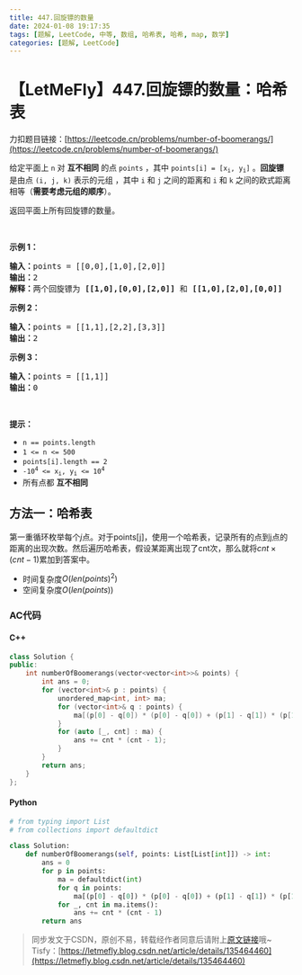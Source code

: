 ```yaml
---
title: 447.回旋镖的数量
date: 2024-01-08 19:17:35
tags: [题解, LeetCode, 中等, 数组, 哈希表, 哈希, map, 数学]
categories: [题解, LeetCode]
---
```


# 【LetMeFly】447.回旋镖的数量：哈希表

力扣题目链接：[https://leetcode.cn/problems/number-of-boomerangs/](https://leetcode.cn/problems/number-of-boomerangs/)

<p>给定平面上<em>&nbsp;</em><code>n</code><em> </em>对 <strong>互不相同</strong> 的点&nbsp;<code>points</code> ，其中 <code>points[i] = [x<sub>i</sub>, y<sub>i</sub>]</code> 。<strong>回旋镖</strong> 是由点&nbsp;<code>(i, j, k)</code> 表示的元组 ，其中&nbsp;<code>i</code>&nbsp;和&nbsp;<code>j</code>&nbsp;之间的距离和&nbsp;<code>i</code>&nbsp;和&nbsp;<code>k</code>&nbsp;之间的欧式距离相等（<strong>需要考虑元组的顺序</strong>）。</p>

<p>返回平面上所有回旋镖的数量。</p>
&nbsp;

<p><strong>示例 1：</strong></p>

<pre>
<strong>输入：</strong>points = [[0,0],[1,0],[2,0]]
<strong>输出：</strong>2
<strong>解释：</strong>两个回旋镖为 <strong>[[1,0],[0,0],[2,0]]</strong> 和 <strong>[[1,0],[2,0],[0,0]]</strong>
</pre>

<p><strong>示例 2：</strong></p>

<pre>
<strong>输入：</strong>points = [[1,1],[2,2],[3,3]]
<strong>输出：</strong>2
</pre>

<p><strong>示例 3：</strong></p>

<pre>
<strong>输入：</strong>points = [[1,1]]
<strong>输出：</strong>0
</pre>

<p>&nbsp;</p>

<p><strong>提示：</strong></p>

<ul>
	<li><code>n ==&nbsp;points.length</code></li>
	<li><code>1 &lt;= n &lt;= 500</code></li>
	<li><code>points[i].length == 2</code></li>
	<li><code>-10<sup>4</sup> &lt;= x<sub>i</sub>, y<sub>i</sub> &lt;= 10<sup>4</sup></code></li>
	<li>所有点都 <strong>互不相同</strong></li>
</ul>


    
## 方法一：哈希表

第一重循环枚举每个$j$点。对于points[j]，使用一个哈希表，记录所有的点到j点的距离的出现次数。然后遍历哈希表，假设某距离出现了cnt次，那么就将$cnt\times(cnt-1)$累加到答案中。

+ 时间复杂度$O(len(points)^2)$
+ 空间复杂度$O(len(points))$

### AC代码

#### C++

```cpp
class Solution {
public:
    int numberOfBoomerangs(vector<vector<int>>& points) {
        int ans = 0;
        for (vector<int>& p : points) {
            unordered_map<int, int> ma;
            for (vector<int>& q : points) {
                ma[(p[0] - q[0]) * (p[0] - q[0]) + (p[1] - q[1]) * (p[1] - q[1])]++;
            }
            for (auto [_, cnt] : ma) {
                ans += cnt * (cnt - 1);
            }
        }
        return ans;
    }
};
```

#### Python

```python
# from typing import List
# from collections import defaultdict

class Solution:
    def numberOfBoomerangs(self, points: List[List[int]]) -> int:
        ans = 0
        for p in points:
            ma = defaultdict(int)
            for q in points:
                ma[(p[0] - q[0]) * (p[0] - q[0]) + (p[1] - q[1]) * (p[1] - q[1])] += 1
            for _, cnt in ma.items():
                ans += cnt * (cnt - 1)
        return ans
```

> 同步发文于CSDN，原创不易，转载经作者同意后请附上[原文链接](https://blog.letmefly.xyz/2024/01/08/LeetCode%200447.%E5%9B%9E%E6%97%8B%E9%95%96%E7%9A%84%E6%95%B0%E9%87%8F/)哦~
> Tisfy：[https://letmefly.blog.csdn.net/article/details/135464460](https://letmefly.blog.csdn.net/article/details/135464460)
